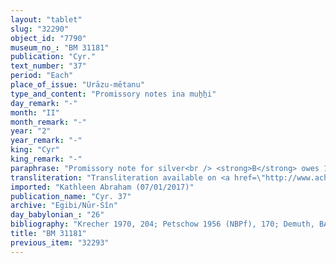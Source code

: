 ```yaml
---
layout: "tablet"
slug: "32290"
object_id: "7790"
museum_no_: "BM 31181"
publication: "Cyr."
text_number: "37"
period: "Each"
place_of_issue: "Urāzu-mētanu"
type_and_content: "Promissory notes ina muẖẖi"
day_remark: "-"
month: "II"
month_remark: "-"
year: "2"
year_remark: "-"
king: "Cyr"
king_remark: "-"
paraphrase: "Promissory note for silver<br /> <strong>B</strong> owes 1 mina of silver to <strong>A</strong>, to be delivered without interest in Ta&scaron;rīt (VII) in Babylon. Witnesses.<br /> &nbsp;<br /> <strong>A </strong>= Kalbāya/&Scaron;am&scaron;u-haddu; <strong>B </strong>= Itti-Marduk-balāṭu/Nab&ucirc;-ahhē-iddin//Egibi"
transliteration: "Transliteration available on <a href=\"http://www.achemenet.com/fr/item/?/sources-textuelles/textes-par-langues-et-ecritures/babylonien/archives-egibi/1665940\" target=\"_blank\">Achemenet</a>"
imported: "Kathleen Abraham (07/01/2017)"
publication_name: "Cyr. 37"
archive: "Egibi/Nūr-Sîn"
day_babylonian_: "26"
bibliography: "Krecher 1970, 204; Petschow 1956 (NBPf), 170; Demuth, BA 3 (1898), 396"
title: "BM 31181"
previous_item: "32293"
---
```

